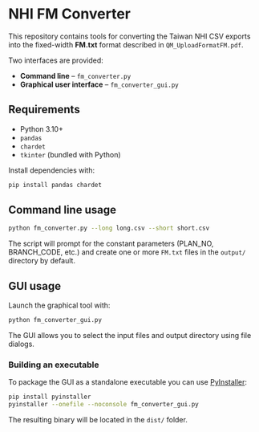# NHI FM Converter

This repository contains tools for converting the Taiwan NHI CSV exports into the fixed-width **FM.txt** format described in `QM_UploadFormatFM.pdf`.

Two interfaces are provided:

* **Command line** – `fm_converter.py`
* **Graphical user interface** – `fm_converter_gui.py`

## Requirements

* Python 3.10+
* `pandas`
* `chardet`
* `tkinter` (bundled with Python)

Install dependencies with:

```bash
pip install pandas chardet
```

## Command line usage

```bash
python fm_converter.py --long long.csv --short short.csv
```

The script will prompt for the constant parameters (PLAN_NO, BRANCH_CODE,
etc.) and create one or more `FM.txt` files in the `output/` directory by
default.

## GUI usage

Launch the graphical tool with:

```bash
python fm_converter_gui.py
```

The GUI allows you to select the input files and output directory using file
dialogs.

### Building an executable

To package the GUI as a standalone executable you can use
[PyInstaller](https://pyinstaller.org/):

```bash
pip install pyinstaller
pyinstaller --onefile --noconsole fm_converter_gui.py
```

The resulting binary will be located in the `dist/` folder.
